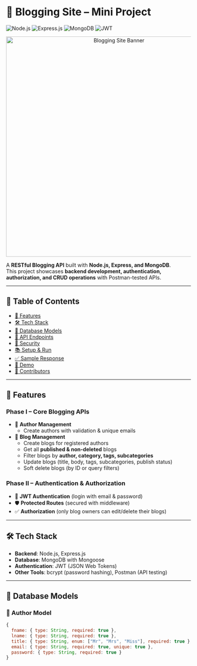 # 📖 Blogging Site – Mini Project  

![Node.js](https://img.shields.io/badge/Node.js-339933?style=for-the-badge&logo=nodedotjs&logoColor=white)
![Express.js](https://img.shields.io/badge/Express.js-000000?style=for-the-badge&logo=express&logoColor=white)
![MongoDB](https://img.shields.io/badge/MongoDB-47A248?style=for-the-badge&logo=mongodb&logoColor=white)
![JWT](https://img.shields.io/badge/JWT-000000?style=for-the-badge&logo=jsonwebtokens&logoColor=white)

<p align="center">
  <img src="assets/banner.png" alt="Blogging Site Banner" width="600"/>
</p>

A **RESTful Blogging API** built with **Node.js, Express, and MongoDB**.  
This project showcases **backend development, authentication, authorization, and CRUD operations** with Postman-tested APIs.  

---

## 📑 Table of Contents
- [🚀 Features](#-features)
- [🛠 Tech Stack](#-tech-stack)
- [📂 Database Models](#-database-models)
- [📌 API Endpoints](#-api-endpoints)
- [🔐 Security](#-security)
- [📚 Setup & Run](#-setup--run)
- [✅ Sample Response](#-sample-response)
- [🎥 Demo](#-demo)
- [👥 Contributors](#-contributors)

---

## 🚀 Features

### Phase I – Core Blogging APIs
- 👤 **Author Management**
  - Create authors with validation & unique emails
- 📝 **Blog Management**
  - Create blogs for registered authors  
  - Get all **published & non-deleted** blogs  
  - Filter blogs by **author, category, tags, subcategories**  
  - Update blogs (title, body, tags, subcategories, publish status)  
  - Soft delete blogs (by ID or query filters)

### Phase II – Authentication & Authorization
- 🔑 **JWT Authentication** (login with email & password)  
- 🛡 **Protected Routes** (secured with middleware)  
- ✅ **Authorization** (only blog owners can edit/delete their blogs)  

---

## 🛠 Tech Stack
- **Backend**: Node.js, Express.js  
- **Database**: MongoDB with Mongoose  
- **Authentication**: JWT (JSON Web Tokens)  
- **Other Tools**: bcrypt (password hashing), Postman (API testing)  

---

## 📂 Database Models

### 👤 Author Model
```js
{
  fname: { type: String, required: true },
  lname: { type: String, required: true },
  title: { type: String, enum: ["Mr", "Mrs", "Miss"], required: true },
  email: { type: String, required: true, unique: true },
  password: { type: String, required: true }
}

